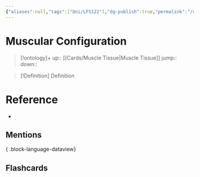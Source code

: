 ```yaml
---
{"aliases":null,"tags":["Uni/LFS122"],"dg-publish":true,"permalink":"/cards/muscular-configuration/","dgPassFrontmatter":true}
---
```


# Muscular Configuration

> [!ontology]+
> up:: [[Cards/Muscle Tissue\|Muscle Tissue]]
> jump:: 
> down:: 

> [!Definition] Definition
> 

# Reference
- 

## Mentions

{ .block-language-dataview}

## Flashcards
